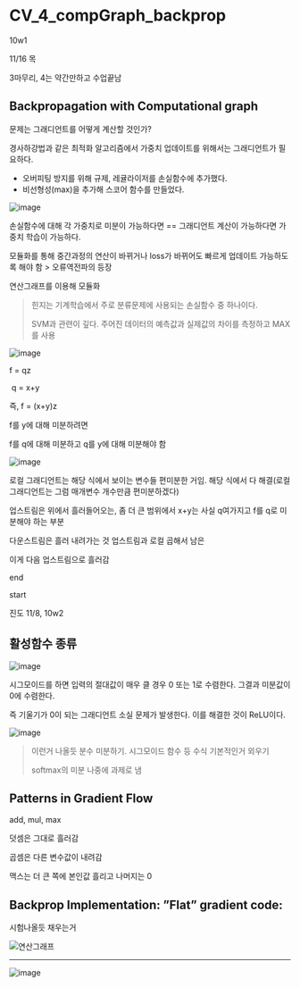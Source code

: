 # CV_4_compGraph_backprop

10w1

11/16 목 

3마무리, 4는 약간만하고 수업끝남



## Backpropagation with Computational graph

문제는 그래디언트를 어떻게 계산할 것인가?

경사하강법과 같은 최적화 알고리즘에서 가중치 업데이트를 위해서는 그래디언트가 필요하다.

- 오버피팅 방지를 위해 규제, 레귤라이저를 손실함수에 추가했다. 
- 비선형성(max)을 추가해 스코어 함수를 만들었다. 

![image](https://github.com/hhzzzk/studyLog/assets/67236054/d40fb30d-1198-4a2f-896d-23f8f6b517ed)

손실함수에 대해 각 가중치로 미분이 가능하다면 == 그래디언트 계산이 가능하다면 가중치 학습이 가능하다.



모듈화를 통해 중간과정의 연산이 바뀌거나 loss가 바뀌어도 빠르게 업데이트 가능하도록 해야 함 > 오류역전파의 등장

연산그래프를 이용해 모듈화



> 힌지는 기계학습에서 주로 분류문제에 사용되는 손실함수 중 하나이다.
>
> SVM과 관련이 깊다. 주어진 데이터의 예측값과 실제값의 차이를 측정하고 MAX를 사용



![image](https://github.com/hhzzzk/studyLog/assets/67236054/c311551f-a894-46ef-9518-972eb73ab47b)



f = qz

​	q = x+y

즉, f = (x+y)z

f를 y에 대해 미분하려면

f를 q에 대해 미분하고 q를 y에 대해 미분해야 함

![image](https://github.com/hhzzzk/studyLog/assets/67236054/4571a2a6-5fa7-4b3b-a2d5-bbe69bdeed88)

로컬 그래디언트는 해당 식에서 보이는 변수들 편미분한 거임. 해당 식에서 다 해결(로컬 그래디언트는 그럼 매개변수 개수만큼 편미분하겠다)

업스트림은  위에서 흘러들어오는, 좀 더 큰 범위에서 x+y는 사실 q여가지고 f를 q로 미분해야 하는 부분

다운스트림은 흘러 내려가는 것 업스트림과 로컬 곱해서 남은

이게 다음 업스트림으로 흘러감



end



start

진도 11/8, 10w2



## 활성함수 종류

![image](https://github.com/hhzzzk/studyLog/assets/67236054/b8e546d1-2731-4a8e-9020-b49ac13cf592)

시그모이드를 하면 입력의 절대값이 매우 클 경우 0 또는 1로 수렴한다. 그결과 미분값이 0에 수렴한다.

즉 기울기가 0이 되는 그래디언트 소실 문제가 발생한다. 이를 해결한 것이 ReLU이다.

![image](https://github.com/hhzzzk/studyLog/assets/67236054/5e026fc2-4d9f-4745-8067-40c78ff7fd78)

>  이런거 나올듯 분수 미분하기. 시그모이드 함수 등 수식 기본적인거 외우기
>
> softmax의 미분 나중에 과제로 냄



## Patterns in Gradient Flow

add, mul, max

덧셈은 그대로 흘러감

곱셈은 다른 변수값이 내려감

맥스는 더 큰 쪽에 본인값 흘리고 나머지는 0



## Backprop Implementation: ”Flat” gradient code: 

시험나올듯 채우는거

![연산그래프](https://github.com/hhzzzk/studyLog/assets/67236054/89f7e710-a800-4192-9581-dc3a29a7479e)

---



![image](https://github.com/hhzzzk/studyLog/assets/67236054/3a386726-3b5f-4420-a718-42be4c47fbdd)



